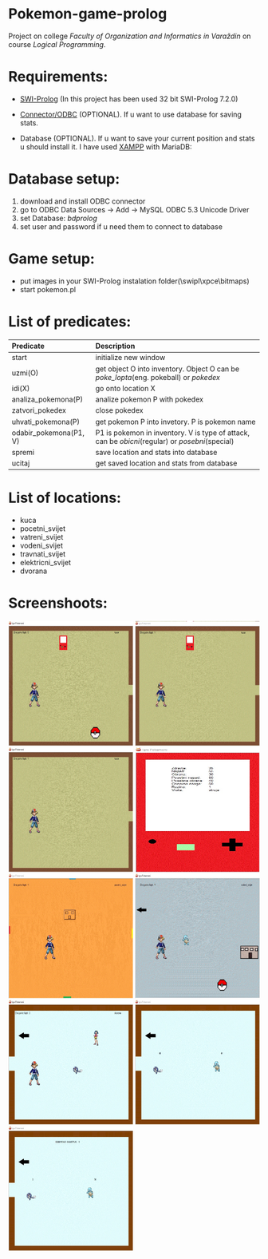 # Pokemon-game-prolog
  Project on college *Faculty of Organization and Informatics in Varaždin* on course *Logical Programming*.

# Requirements:

  - [SWI-Prolog](http://www.swi-prolog.org/download/stable?show=all) (In this project has been used 32 bit SWI-Prolog 7.2.0) 

  - [Connector/ODBC](http://dev.mysql.com/downloads/connector/odbc/) (OPTIONAL). If u want to use database for saving stats.
  
  - Database (OPTIONAL). If u want to save your current position and stats u should install it. I have used [XAMPP](https://www.apachefriends.org/index.html) with MariaDB:        
 
# Database setup:
  1. download and install ODBC connector
  2. go to ODBC Data Sources -> Add -> MySQL ODBC 5.3 Unicode Driver
  3. set Database: *bdprolog* 
  4. set user and password if u need them to connect to database
  

# Game setup:
 - put images in your SWI-Prolog instalation folder(\swipl\xpce\bitmaps)
 - start pokemon.pl

# List of predicates: 
| Predicate | Description |
| :-------- | :---------- |
| start | initialize new window |
| uzmi(O) | get object O into inventory. Object O can be *poke_lopta*(eng. pokeball) or *pokedex* |
| idi(X) | go onto location X |
| analiza_pokemona(P) | analize pokemon P with pokedex |
| zatvori_pokedex | close pokedex |
| uhvati_pokemona(P) | get pokemon P into invetory. P is pokemon name |
| odabir_pokemona(P1, V) | P1 is pokemon in inventory. V is type of attack, can be *obicni*(regular) or *posebni*(special) |
| spremi | save location and stats into database |
| ucitaj | get saved location and stats from database |

# List of locations:
  - kuca
  - pocetni_svijet
  - vatreni_svijet
  - vodeni_svijet
  - travnati_svijet
  - elektricni_svijet
  - dvorana
  
 # Screenshoots:
 <p float="left">
  <img src="https://github.com/filip2893/Pokemon-game-prolog/blob/master/screenshoots/1.jpg" alt="alt text" width="250" height="250">
  <img src="https://github.com/filip2893/Pokemon-game-prolog/blob/master/screenshoots/2.jpg" alt="alt text" width="250" height="250">
  <img src="https://github.com/filip2893/Pokemon-game-prolog/blob/master/screenshoots/3.jpg" alt="alt text" width="250" height="250">
  <img src="https://github.com/filip2893/Pokemon-game-prolog/blob/master/screenshoots/4.jpg" alt="alt text" width="250" height="250">
  <img src="https://github.com/filip2893/Pokemon-game-prolog/blob/master/screenshoots/5.jpg" alt="alt text" width="250" height="250">
  <img src="https://github.com/filip2893/Pokemon-game-prolog/blob/master/screenshoots/5_1.jpg" alt="alt text" width="250" height="250"> 
  <img src="https://github.com/filip2893/Pokemon-game-prolog/blob/master/screenshoots/5_2.jpg" alt="alt text" width="250" height="250">
  <img src="https://github.com/filip2893/Pokemon-game-prolog/blob/master/screenshoots/6.jpg" alt="alt text" width="250" height="250">
  <img src="https://github.com/filip2893/Pokemon-game-prolog/blob/master/screenshoots/7.jpg" alt="alt text" width="250" height="250">
  </p>
